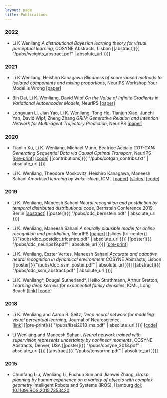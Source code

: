 ```yaml
---
layout: page
title: Publications
---
```


### 2022

* Li K Wenliang
  *A distributional Bayesian learning theory for visual perceptual learning*, COSYNE Abstracts, Lisbon
[[abstract]({{ "/pubs/weights_abstract.pdf" | absolute_url }})]

### 2021

* Li K Wenliang, Heishiro Kanagawa
  *Blindness of score-based methods to isolated components and mixing proportions*, NeurIPS Workshop Your Model is Wrong
[[paper](https://arxiv.org/abs/2008.10087)]


* Bin Dai, Li K. Wenliang, David Wipf
  *On the Value of Infinite Gradients in Variational Autoencoder Models*, NeurIPS
[[paper](https://proceedings.neurips.cc/paper/2021/hash/3a15c7d0bbe60300a39f76f8a5ba6896-Abstract.html )]


* Longyuan Li, Jian Yao, Li K. Wenliang, Tong He, Tianjun Xiao, Junchi Yan, David Wipf, Zheng Zhang 
  *GRIN: Generative Relation and Intention Network for Multi-agent Trajectory Prediction*, NeurIPS
[[paper]( https://proceedings.neurips.cc/paper/2021/hash/e3670ce0c315396e4836d7024abcf3dd-Abstract.html   )]

### 2020

* Tianlin Xu, Li K. Wenliang, Michael Munn, Beatrice Acciaio
  *COT-GAN: Generating Sequential Data via Causal Optimal Transport*, NeurIPS
 [[pre-print]( https://arxiv.org/abs/2006.08571 )]
[[code](  https://github.com/neuripss2020/COT-GAN  )]
[[contributions]({{ "/pubs/cotgan_contribs.txt" | absolute_url }})]

* Li K. Wenliang, Theodore Moskovitz, Heishiro Kanagawa, Maneesh Sahani 
  *Amortised learning by wake-sleep*, ICML
  [[paper]( https://proceedings.icml.cc/static/paper_files/icml/2020/5769-Paper.pdf )]
[[slides](https://icml.cc/media/Slides/icml/2020/virtual(no-parent)-16-20-00UTC-6696-amortised_learn.pdf)]
[[code](https://github.com/kevin-w-li/al-ws)]


### 2019
* Li K. Wenliang, Maneesh Sahani *Neural recognition and postdiction by temporal distributed distributional code*, Bernstein Conference 2019, Berlin
[[abstract](https://abstracts.g-node.org/conference/BC19/abstracts#/uuid/eb96f0be-3446-45a1-8e33-90428e270eb6)]
[[poster]({{ "/pubs/ddc_bernstein.pdf" | absolute_url }})]

* Li K. Wenliang, Maneesh Sahani *A neurally plausible model for online recognition and postdiction*, NeurIPS
[[paper](http://papers.nips.cc/paper/9159-a-neurally-plausible-model-for-online-recognition-and-postdiction-in-a-dynamical-environment)]
[[slides (tri-center)]({{"/pubs/ddc_postdict_tricentre.pdf" | absolute_url }})]
[[poster]({{ "/pubs/ddc_neurips19.pdf" | absolute_url }})]
[[pre-print](https://www.biorxiv.org/content/10.1101/672089v2)]

* Li K. Wenliang, Eszter Vertes, Maneesh Sahani *Accurate and adaptive neural recognition in dynamical environment* COSYNE Abstracts, Lisbon
[[poster]({{"/pubs/ddc_ssm_poster.pdf" | absolute_url }})]
[[abstract]({{ "/pubs/ddc_ssm_abstract.pdf" | absolute_url }})]

* Li K. Wenliang\*, Dougal Sutherland\*, Heiko Strathmann, Arthur Gretton, *Learning deep kernels for exponential family densities*, ICML, Long Beach
[[link](https://arxiv.org/abs/1811.08357)]
[[code](https://github.com/kevin-w-li/deep-kexpfam)]

### 2018

* Li K. Wenliang and Aaron R. Seitz, *Deep neural network for modeling visual perceptual learning*, Journal of Neuroscience.  
[[link](http://www.jneurosci.org/content/38/27/6028)]
[[pre-print]({{ "/pubs/lisei2018_ms.pdf" | absolute_url }})]
[[code](https://github.com/kevin-w-li/DNN_for_VPL)]

* Li Wenliang and Maneesh Sahani, *Neural network trained with supervision represents uncertainty by nonlinear moments*, COSYNE Abstracts, Denver, USA
[[poster]({{ "/pubs/cosyne_2018.pdf" | absolute_url }})]
[[abstract]({{ "/pubs/tensorrnn.pdf" | absolute_url }})]


### 2015
* Chunfang Liu, Wenliang Li, Fuchun Sun and Jianwei Zhang, *Grasp planning by human experience on a variety of objects with complex geometry* Intelligent Robots and Systems (IROS), Hamburg
[doi: 10.1109/IROS.2015.7353420](http://ieeexplore.ieee.org/document/7353420/?reload=true&arnumber=7353420)

